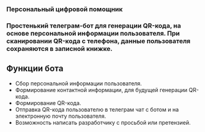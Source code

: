 ### Персональный цифровой помощник

### Простенький телеграм-бот для генерации QR-кода, на основе персональной информации пользователя. При сканировании QR-кода с телефона, данные пользователя сохраняются в записной книжке.


## Функции бота

- Сбор персональной информации пользователя.
- Формирование контактной информации, для будущей генерации QR-кода.
- Формирование QR-кода.
- Отправка QR-кода пользователю в телеграм чат с ботом и на электронную почту пользователя.
- Возможность написать разработчику с просьбой или претензией.

